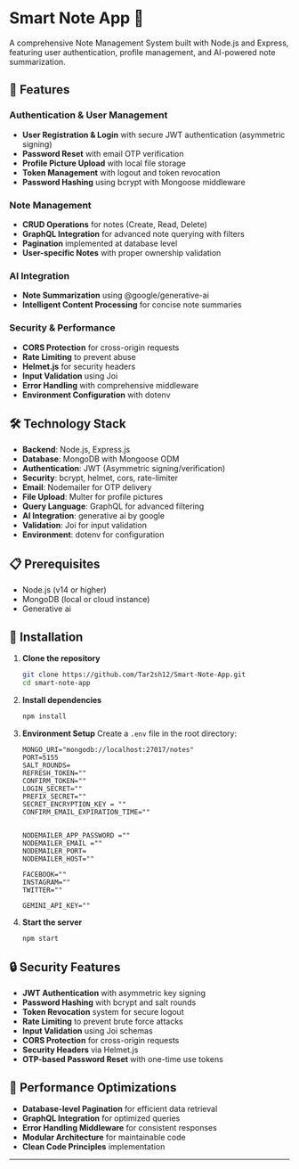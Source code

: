 # Smart Note App 📝

A comprehensive Note Management System built with Node.js and Express, featuring user authentication, profile management, and AI-powered note summarization.

## 🚀 Features

### Authentication & User Management
- **User Registration & Login** with secure JWT authentication (asymmetric signing)
- **Password Reset** with email OTP verification
- **Profile Picture Upload** with local file storage
- **Token Management** with logout and token revocation
- **Password Hashing** using bcrypt with Mongoose middleware

### Note Management
- **CRUD Operations** for notes (Create, Read, Delete)
- **GraphQL Integration** for advanced note querying with filters
- **Pagination** implemented at database level
- **User-specific Notes** with proper ownership validation

### AI Integration
- **Note Summarization** using @google/generative-ai
- **Intelligent Content Processing** for concise note summaries

### Security & Performance
- **CORS Protection** for cross-origin requests
- **Rate Limiting** to prevent abuse
- **Helmet.js** for security headers
- **Input Validation** using Joi
- **Error Handling** with comprehensive middleware
- **Environment Configuration** with dotenv

## 🛠 Technology Stack

- **Backend**: Node.js, Express.js
- **Database**: MongoDB with Mongoose ODM
- **Authentication**: JWT (Asymmetric signing/verification)
- **Security**: bcrypt, helmet, cors, rate-limiter
- **Email**: Nodemailer for OTP delivery
- **File Upload**: Multer for profile pictures
- **Query Language**: GraphQL for advanced filtering
- **AI Integration**: generative ai by google
- **Validation**: Joi for input validation
- **Environment**: dotenv for configuration

## 📋 Prerequisites

- Node.js (v14 or higher)
- MongoDB (local or cloud instance)
- Generative ai

## 🔧 Installation

1. **Clone the repository**
   ```bash
   git clone https://github.com/Tar2sh12/Smart-Note-App.git
   cd smart-note-app
   ```

2. **Install dependencies**
   ```bash
   npm install
   ```

3. **Environment Setup**
   Create a `.env` file in the root directory:
   ```env
   MONGO_URI="mongodb://localhost:27017/notes"
   PORT=5155
   SALT_ROUNDS=
   REFRESH_TOKEN=""
   CONFIRM_TOKEN=""
   LOGIN_SECRET=""
   PREFIX_SECRET=""
   SECRET_ENCRYPTION_KEY = ""
   CONFIRM_EMAIL_EXPIRATION_TIME=""
   
   
   NODEMAILER_APP_PASSWORD =""
   NODEMAILER_EMAIL =""
   NODEMAILER_PORT=
   NODEMAILER_HOST=""
   
   FACEBOOK=""
   INSTAGRAM=""
   TWITTER=""
   
   GEMINI_API_KEY=""
   ```

4. **Start the server**
   ```bash
   npm start
   ```

## 🔒 Security Features

- **JWT Authentication** with asymmetric key signing
- **Password Hashing** with bcrypt and salt rounds
- **Token Revocation** system for secure logout
- **Rate Limiting** to prevent brute force attacks
- **Input Validation** using Joi schemas
- **CORS Protection** for cross-origin requests
- **Security Headers** via Helmet.js
- **OTP-based Password Reset** with one-time use tokens

## 🚀 Performance Optimizations

- **Database-level Pagination** for efficient data retrieval
- **GraphQL Integration** for optimized queries
- **Error Handling Middleware** for consistent responses
- **Modular Architecture** for maintainable code
- **Clean Code Principles** implementation
---
